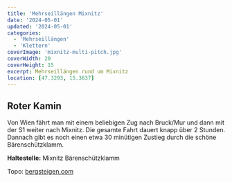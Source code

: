 ```yaml
---
title: 'Mehrseillängen Mixnitz'
date: '2024-05-01'
updated: '2024-05-01'
categories:
  - 'Mehrseillängen'
  - 'Klettern'
coverImage: 'mixnitz-multi-pitch.jpg'
coverWidth: 20
coverHeight: 15
excerpt: Mehrseillängen rund um Mixnitz
location: [47.3293, 15.3637]
---
```


## Roter Kamin

Von Wien fährt man mit einem beliebigen Zug nach Bruck/Mur und dann mit der S1 weiter nach Mixnitz. Die gesamte Fahrt dauert knapp über 2 Stunden. Dannach gibt es noch einen etwa 30 minütigen Zustieg durch die schöne Bärenschützklamm.

**Haltestelle:** Mixnitz Bärenschützklamm

Topo: [bergsteigen.com](https://www.bergsteigen.com/touren/klettern/roter-kamin-rampenwulst/)
